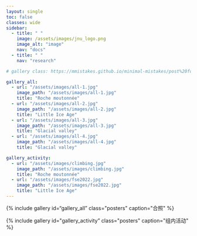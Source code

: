 ```yaml
---
layout: single
toc: false
classes: wide
sidebar:
  - title: " "
    image: /assets/images/jnu_logo.png
    image_alt: "image"
    nav: "docs"
  - title: " "
    nav: "research"

# gallery class: https://mmistakes.github.io/minimal-mistakes/post%20formats/post-gallery/

gallery_all:
  - url: "/assets/images/all-1.jpg"
    image_path: "/assets/images/all-1.jpg"
    title: "Roche moutonnée"
  - url: "/assets/images/all-2.jpg"
    image_path: "/assets/images/all-2.jpg"
    title: "Little Ice Age"
  - url: "/assets/images/all-3.jpg"
    image_path: "/assets/images/all-3.jpg"
    title: "Glacial valley"
  - url: "/assets/images/all-4.jpg"
    image_path: "/assets/images/all-4.jpg"
    title: "Glacial valley"

gallery_activity:
  - url: "/assets/images/climbing.jpg"
    image_path: "/assets/images/climbing.jpg"
    title: "Roche moutonnée"
  - url: "/assets/images/fse2022.jpg"
    image_path: "/assets/images/fse2022.jpg"
    title: "Little Ice Age"
---
```



{% include gallery id=“gallery_all”  class="posters" caption="合照" %}

{% include gallery id="gallery_activity” class="posters" caption="组内活动" %}